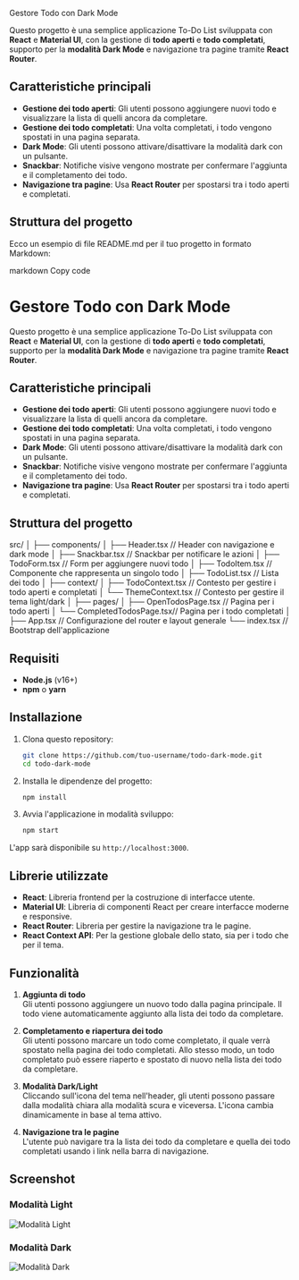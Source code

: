  Gestore Todo con Dark Mode

Questo progetto è una semplice applicazione To-Do List sviluppata con **React** e **Material UI**, con la gestione di **todo aperti** e **todo completati**, supporto per la **modalità Dark Mode** e navigazione tra pagine tramite **React Router**.

## Caratteristiche principali
- **Gestione dei todo aperti**: Gli utenti possono aggiungere nuovi todo e visualizzare la lista di quelli ancora da completare.
- **Gestione dei todo completati**: Una volta completati, i todo vengono spostati in una pagina separata.
- **Dark Mode**: Gli utenti possono attivare/disattivare la modalità dark con un pulsante.
- **Snackbar**: Notifiche visive vengono mostrate per confermare l'aggiunta e il completamento dei todo.
- **Navigazione tra pagine**: Usa **React Router** per spostarsi tra i todo aperti e completati.

## Struttura del progetto

Ecco un esempio di file README.md per il tuo progetto in formato Markdown:

markdown
Copy code
# Gestore Todo con Dark Mode

Questo progetto è una semplice applicazione To-Do List sviluppata con **React** e **Material UI**, con la gestione di **todo aperti** e **todo completati**, supporto per la **modalità Dark Mode** e navigazione tra pagine tramite **React Router**.

## Caratteristiche principali
- **Gestione dei todo aperti**: Gli utenti possono aggiungere nuovi todo e visualizzare la lista di quelli ancora da completare.
- **Gestione dei todo completati**: Una volta completati, i todo vengono spostati in una pagina separata.
- **Dark Mode**: Gli utenti possono attivare/disattivare la modalità dark con un pulsante.
- **Snackbar**: Notifiche visive vengono mostrate per confermare l'aggiunta e il completamento dei todo.
- **Navigazione tra pagine**: Usa **React Router** per spostarsi tra i todo aperti e completati.

## Struttura del progetto

src/ │ ├── components/ │ ├── Header.tsx // Header con navigazione e dark mode │ ├── Snackbar.tsx // Snackbar per notificare le azioni │ ├── TodoForm.tsx // Form per aggiungere nuovi todo │ ├── TodoItem.tsx // Componente che rappresenta un singolo todo │ ├── TodoList.tsx // Lista dei todo │ ├── context/ │ ├── TodoContext.tsx // Contesto per gestire i todo aperti e completati │ └── ThemeContext.tsx // Contesto per gestire il tema light/dark │ ├── pages/ │ ├── OpenTodosPage.tsx // Pagina per i todo aperti │ └── CompletedTodosPage.tsx// Pagina per i todo completati │ ├── App.tsx // Configurazione del router e layout generale └── index.tsx // Bootstrap dell'applicazione

## Requisiti

- **Node.js** (v16+)
- **npm** o **yarn**

## Installazione

1. Clona questo repository:
   ```bash
   git clone https://github.com/tuo-username/todo-dark-mode.git
   cd todo-dark-mode

2. Installa le dipendenze del progetto:
    ```bash
    npm install

3. Avvia l'applicazione in modalità sviluppo:
    ```bash
    npm start

L'app sarà disponibile su `http://localhost:3000`.

## Librerie utilizzate

- **React**: Libreria frontend per la costruzione di interfacce utente.
- **Material UI**: Libreria di componenti React per creare interfacce moderne e responsive.
- **React Router**: Libreria per gestire la navigazione tra le pagine.
- **React Context API**: Per la gestione globale dello stato, sia per i todo che per il tema.

## Funzionalità

1. **Aggiunta di todo**  
   Gli utenti possono aggiungere un nuovo todo dalla pagina principale. Il todo viene automaticamente aggiunto alla lista dei todo da completare.

2. **Completamento e riapertura dei todo**  
   Gli utenti possono marcare un todo come completato, il quale verrà spostato nella pagina dei todo completati. Allo stesso modo, un todo completato può essere riaperto e spostato di nuovo nella lista dei todo da completare.

3. **Modalità Dark/Light**  
   Cliccando sull'icona del tema nell'header, gli utenti possono passare dalla modalità chiara alla modalità scura e viceversa. L'icona cambia dinamicamente in base al tema attivo.

4. **Navigazione tra le pagine**  
   L'utente può navigare tra la lista dei todo da completare e quella dei todo completati usando i link nella barra di navigazione.

## Screenshot

### Modalità Light

![Modalità Light](screenshot-light.png)

### Modalità Dark

![Modalità Dark](screenshot-dark.png)